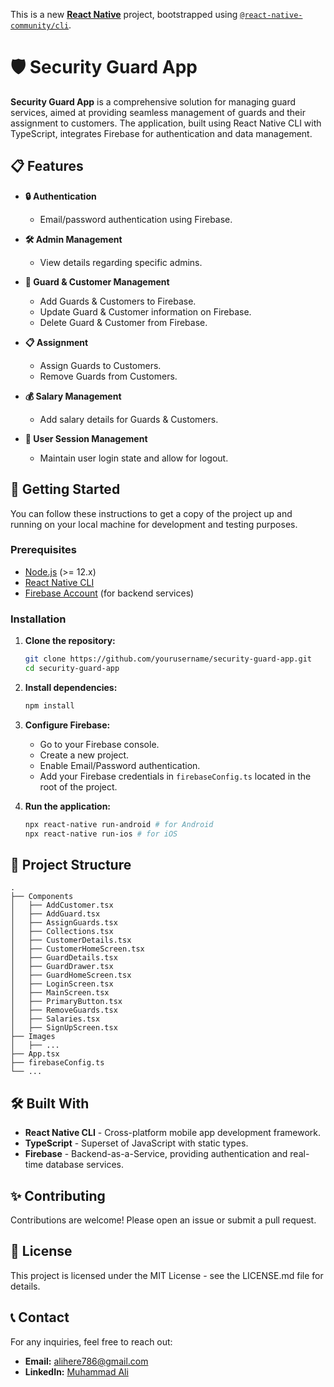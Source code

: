This is a new [**React Native**](https://reactnative.dev) project, bootstrapped using [`@react-native-community/cli`](https://github.com/react-native-community/cli).

# 🛡️ Security Guard App

**Security Guard App** is a comprehensive solution for managing guard services, aimed at providing seamless management of guards and their assignment to customers. The application, built using React Native CLI with TypeScript, integrates Firebase for authentication and data management. 

## 📋 Features

- **🔒 Authentication**
  - Email/password authentication using Firebase.
  
- **🛠️ Admin Management**
  - View details regarding specific admins.
  
- **👮 Guard & Customer Management**
  - Add Guards & Customers to Firebase.
  - Update Guard & Customer information on Firebase.
  - Delete Guard & Customer from Firebase.
  
- **📋 Assignment**
  - Assign Guards to Customers.
  - Remove Guards from Customers.
  
- **💰 Salary Management**
  - Add salary details for Guards & Customers.
  
- **🔐 User Session Management**
  - Maintain user login state and allow for logout.

## 🚀 Getting Started

You can follow these instructions to get a copy of the project up and running on your local machine for development and testing purposes.

### Prerequisites

- [Node.js](https://nodejs.org/en/) (>= 12.x)
- [React Native CLI](https://reactnative.dev/docs/environment-setup)
- [Firebase Account](https://firebase.google.com/) (for backend services)

### Installation

1. **Clone the repository:**
   ```bash
   git clone https://github.com/yourusername/security-guard-app.git
   cd security-guard-app

2. **Install dependencies:**
   ```bash
   npm install

3. **Configure Firebase:**
   - Go to your Firebase console.
   - Create a new project.
   - Enable Email/Password authentication.
   - Add your Firebase credentials in `firebaseConfig.ts` located in the root of the project.

4. **Run the application:**
   ```bash
   npx react-native run-android # for Android
   npx react-native run-ios # for iOS


## 📂 Project Structure

   ```plaintext
   .
   ├── Components
   │   ├── AddCustomer.tsx
   │   ├── AddGuard.tsx
   │   ├── AssignGuards.tsx
   │   ├── Collections.tsx
   │   ├── CustomerDetails.tsx
   │   ├── CustomerHomeScreen.tsx
   │   ├── GuardDetails.tsx
   │   ├── GuardDrawer.tsx
   │   ├── GuardHomeScreen.tsx
   │   ├── LoginScreen.tsx
   │   ├── MainScreen.tsx
   │   ├── PrimaryButton.tsx
   │   ├── RemoveGuards.tsx
   │   ├── Salaries.tsx
   │   ├── SignUpScreen.tsx
   ├── Images
   │   ├── ...
   ├── App.tsx
   ├── firebaseConfig.ts
   └── ...
```

## 🛠️ Built With

- **React Native CLI** - Cross-platform mobile app development framework.
- **TypeScript** - Superset of JavaScript with static types.
- **Firebase** - Backend-as-a-Service, providing authentication and real-time database services.

## ✨ Contributing

Contributions are welcome! Please open an issue or submit a pull request.

## 📜 License

This project is licensed under the MIT License - see the LICENSE.md file for details.

## 📞 Contact

For any inquiries, feel free to reach out:

- **Email:** alihere786@gmail.com
- **LinkedIn:** [Muhammad Ali](https://www.linkedin.com/in/m-ali-khattak/)




